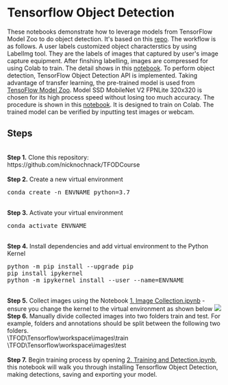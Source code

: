 # Tensorflow Object Detection
These notebooks demonstrate how to leverage models from TensorFlow Model Zoo to do object detection. It's based on this <a href="https://github.com/nicknochnack/TFODCourse">repo</a>. The workflow is as follows. A user labels customized object characterstics by using LabelImg tool. They are the labels of images that captured by user's image capture equipment. After finshing labelling, images are compressed for using Colab to train. The detail shows in this <a href="https://github.com/jiahau3/TFOD/blob/main/1.%20Image%20Collection.ipynb">notebook</a>.
To perform object detection, TensorFlow Object Detection API is implemented. Taking advantage of transfer learning, the pre-trained model is used from <a href="https://github.com/tensorflow/models/blob/master/research/object_detection/g3doc/tf2_detection_zoo.md">TensoFlow Model Zoo</a>. Model SSD MobileNet V2 FPNLite 320x320 is chosen for its high process speed without losing too much accuracy. The procedure is shown in this <a href="https://github.com/jiahau3/TFOD/blob/main/Training_and_Detection_colab.ipynb">notebook</a>. It is designed to train on Colab. The trained model can be verified by inputting test images or webcam.
## Steps
<br />
<b>Step 1.</b> Clone this repository: https://github.com/nicknochnack/TFODCourse
<br/><br/>
<b>Step 2.</b> Create a new virtual environment
<pre>
conda create -n ENVNAME python=3.7
</pre> 
<br/>
<b>Step 3.</b> Activate your virtual environment
<pre>
conda activate ENVNAME
</pre>
<br/>
<b>Step 4.</b> Install dependencies and add virtual environment to the Python Kernel
<pre>
python -m pip install --upgrade pip
pip install ipykernel
python -m ipykernel install --user --name=ENVNAME
</pre>
<br/>
<b>Step 5.</b> Collect images using the Notebook <a href="https://github.com/jiahau3/TFOD/blob/main/1.%20Image%20Collection.ipynb">1. Image Collection.ipynb</a> - ensure you change the kernel to the virtual environment as shown below
<img src="https://i.imgur.com/8yac6Xl.png"> 
<br/>
<b>Step 6.</b> Manually divide collected images into two folders train and test. For example, folders and annotations should be split between the following two folders. <br/>
\TFOD\Tensorflow\workspace\images\train<br />
\TFOD\Tensorflow\workspace\images\test
<br/><br/>
<b>Step 7.</b> Begin training process by opening <a href="https://github.com/jiahau3/TFOD/blob/main/Training_and_Detection_colab.ipynb">2. Training and Detection.ipynb</a>, this notebook will walk you through installing Tensorflow Object Detection, making detections, saving and exporting your model. 
